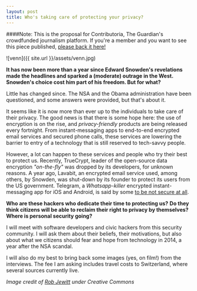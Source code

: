```yaml
---
layout: post
title: Who's taking care of protecting your privacy?
---
```

####Note: This is the proposal for Contributoria, The Guardian's crowdfunded journalism platform. If you're a member and you want to see this piece published, [please back it here!](https://www.contributoria.com/issue/2014-10/53e8f53cc2a3203a02000017)

![venn]({{ site.url }}/assets/venn.jpg)

**It has now been more than a year since Edward Snowden's revelations made the headlines and sparked a (moderate) outrage in the West. Snowden's choice cost him part of his freedom. But for what?**

Little has changed since. The NSA and the Obama administration have been questioned, and some answers were provided, but that's about it.

It seems like it is now more than ever up to the individuals to take care of their privacy. The good news is that there is some hope here: the use of encryption is on the rise, and *privacy-friendly* products are being released every fortnight. From instant-messaging apps to end-to-end encrypted email services and secured phone calls, these services are lowering the barrier to entry of a technology that is still reserved to tech-savvy people.

However, a lot can happen to these services and people who try their best to protect us. Recently, TrueCrypt, leader of the open-source data encryption *"on-the-fly"* was dropped by its developers, for unknown reasons. A year ago, Lavabit, an encrypted email service used, among others, by Snowden, was shut-down by its founder to protect its users from the US government. Telegram, a *Whatsapp-killer* encrypted instant-messaging app for iOS and Android, is said by some [to be not secure at all](http://www.cryptofails.com/post/70546720222/telegrams-cryptanalysis-contest).

**Who are these hackers who dedicate their time to protecting us?**
**Do they think citizens will be able to reclaim their right to privacy by themselves?**
**Where is personal security going?**

I will meet with software developers and civic hackers from this security community. I will ask them about their beliefs, their motivations, but also about what we citizens should fear and hope from technology in 2014, a year after the NSA scandal.

I will also do my best to bring back some images (yes, on film!) from the interviews. The fee I am asking includes travel costs to Switzerland, where several sources currently live.

*Image credit of [Rob Jewitt](https://www.flickr.com/photos/robjewitt/5470928230) under Creative Commons*
